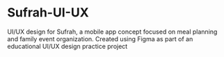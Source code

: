 # Sufrah-UI-UX
UI/UX design for Sufrah, a mobile app concept focused on meal planning and family event organization. Created using Figma as part of an educational UI/UX design practice project
